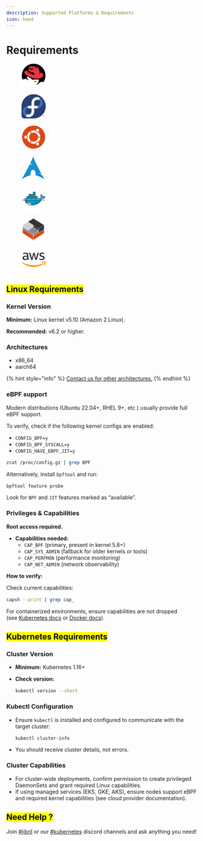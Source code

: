 ```yaml
---
description: Supported Platforms & Requirements
icon: hand
---
```


# Requirements

<div><figure><img src="../.gitbook/assets/Red-Hat.png" alt="" width="64"><figcaption></figcaption></figure> <figure><img src="../.gitbook/assets/Fedora.png" alt="" width="64"><figcaption></figcaption></figure> <figure><img src="../.gitbook/assets/Ubuntu.png" alt="" width="64"><figcaption></figcaption></figure> <figure><img src="../.gitbook/assets/Arch-Linux.png" alt="" width="64"><figcaption></figcaption></figure> <figure><img src="../.gitbook/assets/Docker.png" alt="" width="64"><figcaption></figcaption></figure> <figure><img src="../.gitbook/assets/Incus.png" alt="" width="63"><figcaption></figcaption></figure> <figure><img src="../.gitbook/assets/AWS.png" alt="" width="64"><figcaption></figcaption></figure></div>

## <mark style="color:$primary;">Linux Requirements</mark>

### Kernel Version

**Minimum:** Linux kernel v5.10 (Amazon 2 Linux).

**Recommended:** v6.2 or higher.

### **Architectures**

* x86\_64
* aarch64

{% hint style="info" %}
[Contact us for other architectures.](https://www.garnet.ai/about)
{% endhint %}

### **eBPF support**

Modern distributions (Ubuntu 22.04+, RHEL 9+, etc.) usually provide full eBPF support.

To verify, check if the following kernel configs are enabled:

* `CONFIG_BPF=y`
* `CONFIG_BPF_SYSCALL=y`&#x20;
* `CONFIG_HAVE_EBPF_JIT=y`

```sh
zcat /proc/config.gz | grep BPF
```

Alternatively, install `bpftool` and run:

```sh
bpftool feature probe
```

Look for `BPF` and `JIT` features marked as “available”.

### Privileges & Capabilities

**Root access required.**

* **Capabilities needed:**
  * `CAP_BPF` (primary, present in kernel 5.8+)
  * `CAP_SYS_ADMIN` (fallback for older kernels or tools)
  * `CAP_PERFMON` (performance monitoring)
  * `CAP_NET_ADMIN` (network observability)

**How to verify:**

Check current capabilities:

```sh
capsh --print | grep cap_
```

For containerized environments, ensure capabilities are not dropped\
(see [Kubernetes docs](https://kubernetes.io/docs/) or [Docker docs](https://docs.docker.com/)).

## <mark style="color:$primary;">Kubernetes Requirements</mark>

### Cluster Version

* **Minimum:** Kubernetes 1.16+
*   **Check version:**

    ```sh
    kubectl version --short
    ```

### Kubectl Configuration

*   Ensure `kubectl` is installed and configured to communicate with the target cluster:

    ```sh
    kubectl cluster-info
    ```
* You should receive cluster details, not errors.

### Cluster Capabilities

* For cluster-wide deployments, confirm permission to create privileged DaemonSets and grant required Linux capabilities.
* If using managed services (EKS, GKE, AKS), ensure nodes support eBPF and required kernel capabilities (see cloud provider documentation).

## <mark style="color:$primary;">Need Help ?</mark>

Join [#jibril](https://discord.gg/44vSshRqab) or our [#kubernetes](https://discord.gg/pavcuzhuKs) discord channels and ask anything you need!
